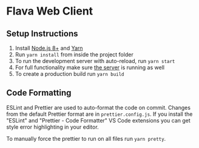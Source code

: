 # Flava Web Client

## Setup Instructions

1. Install [Node.js 8+](https://nodejs.org/) and [Yarn](https://yarnpkg.com/)
2. Run `yarn install` from inside the project folder
3. To run the development server with auto-reload, run `yarn start`
4. For full functionality make sure [the server](https://github.com/gregoryjjb/flava) is running as well
5. To create a production build run `yarn build`

## Code Formatting

ESLint and Prettier are used to auto-format the code on commit. Changes from the default Prettier format are in `prettier.config.js`. If you install the "ESLint" and "Prettier - Code Formatter" VS Code extensions you can get style error highlighting in your editor.

To manually force the prettier to run on all files run `yarn pretty`.
